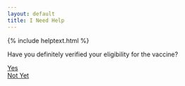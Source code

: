 ```yaml
---
layout: default
title: I Need Help
---
```


{% include helptext.html %}

<p class="display-4">Have you definitely verified your eligibility for the vaccine?</p>

<div class="row">
  <div class="col mx-auto"><a class="btn btn-success btn-lg" href="/help-2">Yes</a></div>
  <div class="col mx-auto"><a class="btn btn-info btn-lg" href="https://am-i-eligible.covid19vaccine.health.ny.gov/">Not Yet</a></div>
</div>
